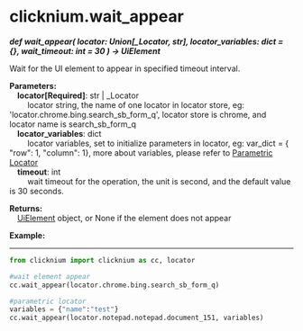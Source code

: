# clicknium.wait_appear
***def wait_appear(
        locator: Union[_Locator, str],
        locator_variables: dict = {},
        wait_timeout: int = 30
    ) -> UiElement***  

Wait for the UI element to appear in specified timeout interval.

**Parameters:**  
    &emsp;**locator[Required]**: str | _Locator   
        &emsp;&emsp; locator string, the name of one locator in locator store, eg: 'locator.chrome.bing.search_sb_form_q', locator store is chrome, and locator name is search_sb_form_q  
    &emsp;**locator_variables**: dict  
        &emsp;&emsp; locator variables, set to initialize parameters in locator, eg: var_dict = { "row": 1,  "column": 1}, more about variables, please refer to [Parametric Locator](./doc/automation/parametric_locator.md)  
    &emsp;**timeout**: int  
        &emsp;&emsp; wait timeout for the operation, the unit is second, and the default value is 30 seconds. 

**Returns:**  
    &emsp;[UiElement](./doc/api/python/uielement/uielement.md) object, or None if the element does not appear


**Example:**
***
```python
from clicknium import clicknium as cc, locator

#wait element appear
cc.wait_appear(locator.chrome.bing.search_sb_form_q)

#parametric locator
variables = {"name":"test"}
cc.wait_appear(locator.notepad.notepad.document_151, variables)
```
